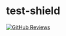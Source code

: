 # test-shield

[![GitHub Reviews](https://github-reviews-staging.herokuapp.com/shield/theory/sqitch.svg)](https://github-reviews-staging.herokuapp.com/theory/sqitch)

